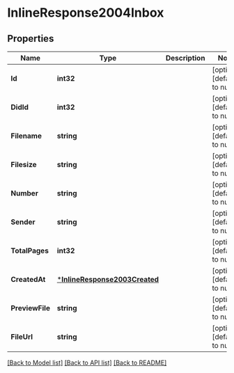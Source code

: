 # InlineResponse2004Inbox

## Properties
Name | Type | Description | Notes
------------ | ------------- | ------------- | -------------
**Id** | **int32** |  | [optional] [default to null]
**DidId** | **int32** |  | [optional] [default to null]
**Filename** | **string** |  | [optional] [default to null]
**Filesize** | **string** |  | [optional] [default to null]
**Number** | **string** |  | [optional] [default to null]
**Sender** | **string** |  | [optional] [default to null]
**TotalPages** | **int32** |  | [optional] [default to null]
**CreatedAt** | [***InlineResponse2003Created**](inline_response_200_3_created.md) |  | [optional] [default to null]
**PreviewFile** | **string** |  | [optional] [default to null]
**FileUrl** | **string** |  | [optional] [default to null]

[[Back to Model list]](../README.md#documentation-for-models) [[Back to API list]](../README.md#documentation-for-api-endpoints) [[Back to README]](../README.md)


